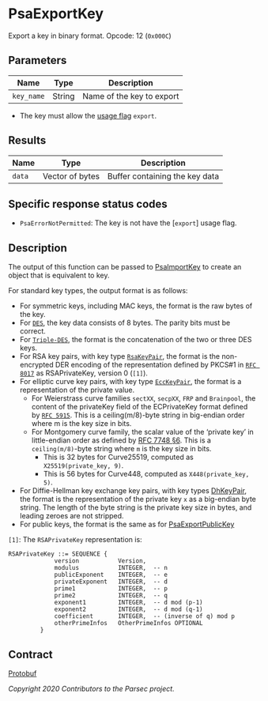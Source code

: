 # PsaExportKey

Export a key in binary format. Opcode: 12 (`0x000C`)

## Parameters

| Name       | Type   | Description               |
|------------|--------|---------------------------|
| `key_name` | String | Name of the key to export |

- The key must allow the [usage flag](psa_key_attributes.md#usageflags-type) `export`.

## Results

| Name   | Type            | Description                    |
|--------|-----------------|--------------------------------|
| `data` | Vector of bytes | Buffer containing the key data |

## Specific response status codes

- `PsaErrorNotPermitted`: The key is not have the [`export`] usage flag.

## Description

The output of this function can be passed to [PsaImportKey](psa_import_key.md) to create an object
that is equivalent to key.

For standard key types, the output format is as follows:

- For symmetric keys, including MAC keys, the format is the raw bytes of the key.
- For [`DES`](psa_key_attributes.md#des-type), the key data consists of 8 bytes. The parity bits
   must be correct.
- For [`Triple-DES`](psa_key_attributes.md#des-type), the format is the concatenation of the two or
   three DES keys.
- For RSA key pairs, with key type [`RsaKeyPair`](psa_key_attributes.md#rsakeypair-type), the format
   is the non-encrypted DER encoding of the representation defined by PKCS#1 in [`RFC
   8017`](https://tools.ietf.org/html/rfc8017.html) as RSAPrivateKey, version 0 (`[1]`).
- For elliptic curve key pairs, with key type [`EccKeyPair`](psa_key_attributes.md#ecckeypair-type),
   the format is a representation of the private value.
   - For Weierstrass curve families `sectXX`, `secpXX`, `FRP` and `Brainpool`, the content of the
      privateKey field of the ECPrivateKey format defined by [`RFC
      5915`](https://tools.ietf.org/html/rfc5915.html). This is a ceiling(m/8)-byte string in
      big-endian order where m is the key size in bits.
   - For Montgomery curve family, the scalar value of the ‘private key’ in little-endian order
      as defined by [RFC 7748 §6](https://tools.ietf.org/html/rfc7748.html#section-6). This is a
      `ceiling(m/8)`-byte string where `m` is the key size in bits.
      - This is 32 bytes for Curve25519, computed as `X25519(private_key, 9)`.
      - This is 56 bytes for Curve448, computed as `X448(private_key, 5)`.
- For Diffie-Hellman key exchange key pairs, with key types
   [DhKeyPair](psa_key_attributes.md#dhkeypair-type), the format is the representation of the
   private key `x` as a big-endian byte string. The length of the byte string is the private key
   size in bytes, and leading zeroes are not stripped.
- For public keys, the format is the same as for [PsaExportPublicKey](psa_export_public_key.md)

`[1]`: The `RSAPrivateKey` representation is:

```
RSAPrivateKey ::= SEQUENCE {
             version           Version,
             modulus           INTEGER,  -- n
             publicExponent    INTEGER,  -- e
             privateExponent   INTEGER,  -- d
             prime1            INTEGER,  -- p
             prime2            INTEGER,  -- q
             exponent1         INTEGER,  -- d mod (p-1)
             exponent2         INTEGER,  -- d mod (q-1)
             coefficient       INTEGER,  -- (inverse of q) mod p
             otherPrimeInfos   OtherPrimeInfos OPTIONAL
         }
```

## Contract

[Protobuf](https://github.com/parallaxsecond/parsec-operations/blob/master/protobuf/psa_export_key.proto)

*Copyright 2020 Contributors to the Parsec project.*
